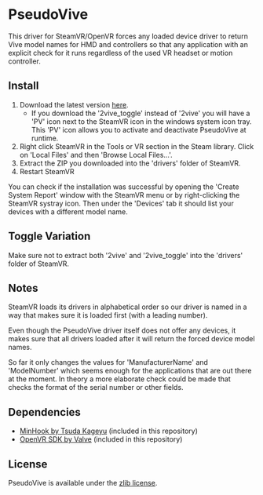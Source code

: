 # PseudoVive

This driver for SteamVR/OpenVR forces any loaded device driver to return Vive model names for HMD and controllers so that any application with an explicit check for it runs regardless of the used VR headset or motion controller.

## Install

1. Download the latest version [here](https://github.com/Bluscream/PseudoVive/releases).
   - If you download the '2vive_toggle' instead of '2vive' you will have a 'PV' icon next to the SteamVR icon in the windows system icon tray. This 'PV' icon allows you to activate and deactivate PseudoVive at runtime.
2. Right click SteamVR in the Tools or VR section in the Steam library. Click on 'Local Files' and then 'Browse Local Files...'.
3. Extract the ZIP you downloaded into the 'drivers' folder of SteamVR.
4. Restart SteamVR

You can check if the installation was successful by opening the 'Create System Report' window with the SteamVR menu or by right-clicking the SteamVR systray icon. Then under the 'Devices' tab it should list your devices with a different model name.

## Toggle Variation

Make sure not to extract both '2vive' and '2vive_toggle' into the 'drivers' folder of SteamVR.

## Notes

SteamVR loads its drivers in alphabetical order so our driver is named in a way that makes sure it is loaded first (with a leading number).

Even though the PseudoVive driver itself does not offer any devices, it makes sure that all drivers loaded after it will return the forced device model names.

So far it only changes the values for 'ManufacturerName' and 'ModelNumber' which seems enough for the applications that are out there at the moment. In theory a more elaborate check could be made that checks the format of the serial number or other fields.

## Dependencies

- [MinHook by Tsuda Kageyu](https://github.com/TsudaKageyu/minhook) (included in this repository)
- [OpenVR SDK by Valve](https://github.com/ValveSoftware/openvr) (included in this repository)

## License

PseudoVive is available under the [zlib license](http://www.gzip.org/zlib/zlib_license.html).
